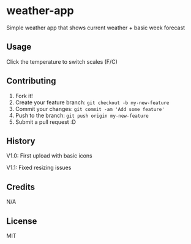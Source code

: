 # weather-app

Simple weather app that shows current weather + basic week forecast

## Usage

Click the temperature to switch scales (F/C)

## Contributing

1. Fork it!
2. Create your feature branch: `git checkout -b my-new-feature`
3. Commit your changes: `git commit -am 'Add some feature'`
4. Push to the branch: `git push origin my-new-feature`
5. Submit a pull request :D

## History

V1.0: First upload with basic icons

V1.1: Fixed resizing issues

## Credits

N/A

## License

MIT
